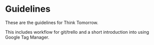# Guidelines

These are the guidelines for Think Tomorrow.

This includes workflow for git/trello and a short introduction into using Google Tag Manager.